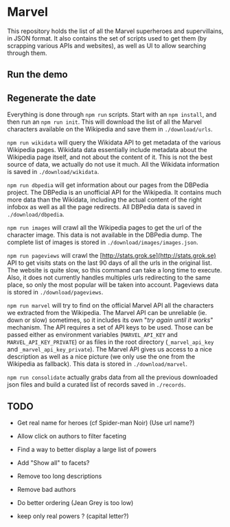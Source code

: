 # Marvel

This repository holds the list of all the Marvel superheroes and supervillains,
in JSON format. It also contains the set of scripts used to get them (by
scrapping various APIs and websites), as well as UI to allow searching through
them.

## Run the demo

## Regenerate the date

Everything is done through `npm run` scripts. Start with an `npm install`, and
then run an `npm run init`. This will download the list of all the Marvel
characters available on the Wikipedia and save them in `./download/urls`.

`npm run wikidata` will query the Wikidata API to get metadata of the various
Wikipedia pages. Wikidata data essentially include metadata about the Wikipedia
page itself, and not about the content of it. This is not the best source of
data, we actually do not use it much. All the Wikidata information is saved in
`./download/wikidata`.

`npm run dbpedia` will get information about our pages from the DBPedia project.
The DBPedia is an unofficial API for the Wikipedia. It contains much more data
than the Wikidata, including the actual content of the right infobox as well as
all the page redirects. All DBPedia data is saved in `./download/dbpedia`.

`npm run images` will crawl all the Wikipedia pages to get the url of the
character image. This data is not available in the DBPedia dump. The complete
list of images is stored in `./download/images/images.json`.

`npm run pageviews` will crawl the [http://stats.grok.se](http://stats.grok.se)
API to get visits stats on the last 90 days of all the urls in the original
list. The website is quite slow, so this command can take a long time to
execute. Also, it does not currently handles multiples urls redirecting to the
same place, so only the most popular will be taken into account. Pageviews data
is stored in `./download/pageviews`.

`npm run marvel` will try to find on the official Marvel API all the characters
we extracted from the Wikipedia. The Marvel API can be unreliable (ie. down or
slow) sometimes, so it includes its own "_try again until it works_" mechanism.
The API requires a set of API keys to be used. Those can be passed either as
environment variables (`MARVEL_API_KEY` and `MARVEL_API_KEY_PRIVATE`) or as
files in the root directory (`_marvel_api_key` and `_marvel_api_key_private`).
The Marvel API gives us access to a nice description as well as a nice picture
(we only use the one from the Wikipedia as fallback). This data is stored in
`./download/marvel`.

`npm run consolidate` actually grabs data from all the previous downloaded json
files and build a curated list of records saved in `./records`.

## TODO

- Get real name for heroes (cf Spider-man Noir) (Use url name?)
- Allow click on authors to filter faceting
- Find a way to better display a large list of powers
- Add "Show all" to facets?

- Remove too long descriptions
- Remove bad authors
- Do better ordering (Jean Grey is too low)
- keep only real powers ? (capital letter?)

